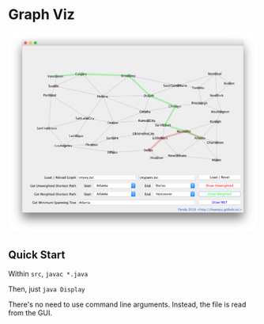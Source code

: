 # Graph Viz

![Screenshot 1](./screenshots/ss_1.png)

## Quick Start

Within `src`, `javac *.java`

Then, just `java Display`

There's no need to use command line arguments. Instead, the file is read from
the GUI.
